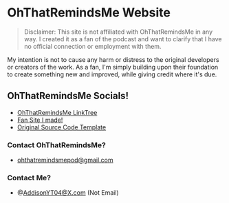 # OhThatRemindsMe Website

> Disclaimer: This site is not affiliated with OhThatRemindsMe in any way. I created it as a fan of the podcast and want to clarify that I have no official connection or employment with them.

My intention is not to cause any harm or distress to the original developers or creators of the work. As a fan, I'm simply building upon their foundation to create something new and improved, while giving credit where it's due.

## OhThatRemindsMe Socials!

* [OhThatRemindsMe LinkTree](https://beacons.ai/ohthatremindsme)
* [Fan Site I made!](https://sites.google.com/view/ayt04/ohthatremindsme)
* [Original Source Code Template](https://github.com/absoluteappsec/absoluteappsec.github.io)

### Contact OhThatRemindsMe?

* ohthatremindsmepod@gmail.com

### Contact Me?

* @AddisonYT04@X.com (Not Email)